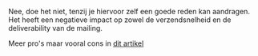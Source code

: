 Nee, doe het niet, tenzij je hiervoor zelf een goede reden kan
aandragen. Het heeft een negatieve impact op zowel de verzendsnelheid en
de deliverability van de mailing.

Meer pro's maar vooral cons in [dit artikel](#)
